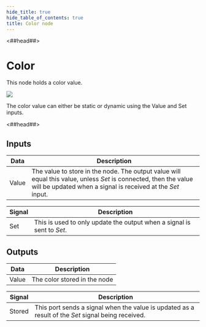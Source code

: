 ```yaml
---
hide_title: true
hide_table_of_contents: true
title: Color node
---
```


<##head##>

# Color

This node holds a <span className="ndl-data">color</span> value.

<div className="ndl-image-with-background l">

![](/nodes/data/color/color_node.png)

</div>

The <span className="ndl-data">color</span> value can either be static or dynamic using the <span className="ndl-data">Value</span> and <span className="ndl-signal">Set</span> inputs.

<##head##>

## Inputs

| Data                                    | Description                                                                                                                                                                     |
| --------------------------------------- | ------------------------------------------------------------------------------------------------------------------------------------------------------------------------------- |
| <span className="ndl-data">Value</span> | The value to store in the node. The output value will equal this value, unless _Set_ is connected, then the value will be updated when a signal is received at the _Set_ input. |

| Signal                                  | Description                                                            |
| --------------------------------------- | ---------------------------------------------------------------------- |
| <span className="ndl-signal">Set</span> | This is used to only update the output when a signal is sent to _Set_. |

## Outputs

| Data                                    | Description                  |
| --------------------------------------- | ---------------------------- |
| <span className="ndl-data">Value</span> | The color stored in the node |

| Signal                                     | Description                                                                                        |
| ------------------------------------------ | -------------------------------------------------------------------------------------------------- |
| <span className="ndl-signal">Stored</span> | This port sends a signal when the value is updated as a result of the _Set_ signal being received. |
